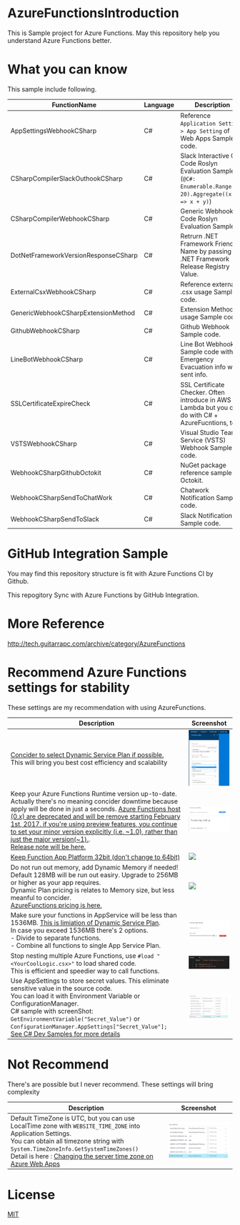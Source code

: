# AzureFunctionsIntroduction

This is Sample project for Azure Functions. May this repository help you understand Azure Functions better.

# What you can know

This sample include following.

FunctionName | Language | Description
---- | ---- | ----
AppSettingsWebhookCSharp | C# | Reference ```Application Settings > App Setting``` of Web Apps Sample code.
CSharpCompilerSlackOuthookCSharp | C# | Slack Interactive C# Code Roslyn Evaluation Sample. (```@C#: Enumerable.Range(10, 20).Aggregate((x, y) => x + y)```)
CSharpCompilerWebhookCSharp | C# | Generic Webhook C# Code Roslyn Evaluation Sample.
DotNetFrameworkVersionResponseCSharp | C# | Retrurn .NET Framework Friendly Name by passing .NET Framework Release Registry Value.
ExternalCsxWebhookCSharp | C# | Reference external .csx usage Sample code.
GenericWebhookCSharpExtensionMethod | C# | Extension Method usage Sample code.
GithubWebhookCSharp | C# | Github Webhook Sample code.
LineBotWebhookCSharp | C# | Line Bot Webhook Sample code with Emergency Evacuation info with sent info.
SSLCertificateExpireCheck | C# | SSL Certificate Checker. Often introduce in AWS Lambda but you can do with C# + AzureFucntions, too! 
VSTSWebhookCSharp | C# | Visual Studio Team Service (VSTS) Webhook Sample code.
WebhookCSharpGithubOctokit | C# | NuGet package reference sample for Octokit.
WebhookCSharpSendToChatWork | C# | Chatwork Notification Sample code.
WebhookCSharpSendToSlack | C# | Slack Notification Sample code.

# GitHub Integration Sample

You may find this repository structure is fit with Azure Functions CI by Github.

This repogitory Sync with Azure Functions by GitHub Integration.

# More Reference

http://tech.guitarrapc.com/archive/category/AzureFunctions

# Recommend Azure Functions settings for stability

These settings are my recommendation with using AzureFunctions.

Description | Screenshot
---- | ----
[Concider to select Dynamic Service Plan if possible.]((https://azure.microsoft.com/en-us/documentation/articles/functions-scale/)) <br/>This will bring you best cost efficiency and scalability | ![](images/DynamicServicePlan.png)
Keep your Azure Functions Runtime version up-to-date. Actually there's no meaning concider downtime because apply will be done in just a seconds. [Azure Functions host (0.x) are deprecated and will be remove starting February 1st, 2017. if you're using preview features, you continue to set your minor version explicitly (i.e. ~1.0), rather than just the major version(~1).](https://blogs.msdn.microsoft.com/appserviceteam/2017/01/03/azure-functions-preview-versioning-update/). <br/>[Release note will be here.](https://github.com/Azure/azure-webjobs-sdk-script/releases) | ![](images/AzureFunctionsRuntimeVersionUpgrade.png)<br/>![](images/AzureFunctionsRuntimeVersion.png)
[Keep Function App Platform 32bit (don't change to 64bit)](http://stackoverflow.com/questions/36653122/is-there-any-difference-between-platform-32-bit-or-platform-64-bit-for-azure) | ![](images/PlatformSetting.png)
Do not run out memory, add Dynamic Memory if needed! Default 128MB will be run out easiry. Upgrade to 256MB or higher as your app requires.<br/> Dynamic Plan pricing is relates to Memory size, but less meanful to concider.<br/>[AzureFunctions pricing is here.](https://azure.microsoft.com/en-us/pricing/details/functions/)  | ![](images/MemoryAllocation.png)
Make sure your functions in AppService will be less than 1536MB. [This is limiation of Dynamic Service Plan](https://azure.microsoft.com/en-us/documentation/articles/functions-scale/). <br/>In case you exceed 1536MB there's 2 options.<br/> - Divide to separate functions. <br/>- Combine all functions to single App Service Plan. | ![](images/DynamicServicePlanMemory.png)
Stop nesting multiple Azure Functions, use ```#load "<YourCoolLogic.csx>"``` to load shared code. <br/> This is efficient and speedier way to call functions.  | ![](images/LoadCsx.png)
Use AppSettings to store secret values. This eliminate sensitive value in the source code.<br/>You can load it with Environment Variable or ConfigurationManager. <br/> C# sample with screenShot: ```GetEnvironmentVariable("Secret_Value")``` or ```ConfigurationManager.AppSettings["Secret_Value"];```<br/>[See C# Dev Samples for more details](https://azure.microsoft.com/en-us/documentation/articles/functions-reference-csharp/) | ![](images/SecretValue.png) 

# Not Recommend

There's are possible but I never recommend. These settings will bring complexity 

Description | Screenshot
---- | ----
Default TimeZone is UTC, but you can use LocalTime zone with ```WEBSITE_TIME_ZONE``` into Application Settings.<br/>You can obtain all timezone string with ```System.TimeZoneInfo.GetSystemTimeZones()``` <br/>Detail is here : [Changing the server time zone on Azure Web Apps](https://blogs.msdn.microsoft.com/tomholl/2015/04/06/changing-the-server-time-zone-on-azure-web-apps/)  | ![](images/AzureFunctionsTimeZone.png)

# License

[MIT](https://github.com/guitarrapc/AzureFunctionsIntroduction/blob/master/LICENSE)

